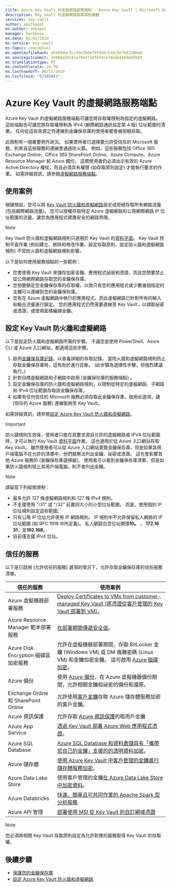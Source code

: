 ```yaml
---
title: Azure Key Vault 的虛擬網路服務端點 - Azure Key Vault | Microsoft Docs
description: Key Vault 的虛擬網路服務端點概觀
services: key-vault
author: amitbapat
ms.author: ambapat
manager: barbkess
ms.date: 01/02/2019
ms.service: key-vault
ms.topic: conceptual
ms.openlocfilehash: 45499dac3cc50e2b6e79f9ebcb1bc3e7b4330beb
ms.sourcegitcommit: 3e98da33c41a7bbd724f644ce7dedee169eb5028
ms.translationtype: MT
ms.contentlocale: zh-TW
ms.lasthandoff: 06/17/2019
ms.locfileid: "67165843"
---
```

# <a name="virtual-network-service-endpoints-for-azure-key-vault"></a>Azure Key Vault 的虛擬網路服務端點

Azure Key Vault 的虛擬網路服務端點可讓您將存取權限制為指定的虛擬網路。 這些端點也可讓您將存取權限制為 IPv4 (網際網路通訊協定第 4 版) 位址範圍的清單。 任何從這些來源之外連線到金鑰保存庫的使用者都會被拒絕存取。

此限制有一個重要例外狀況。 如果使用者已選擇要允許受信任的 Microsoft 服務，則來自這些服務的連線會通過防火牆。 例如，這些服務包括 Office 365 Exchange Online、Office 365 SharePoint Online、Azure Compute、Azure Resource Manager 和 Azure 備份。 這類使用者仍必須出示有效的 Azure Active Directory 權杖，而且必須具有權限 (如存取原則設定) 才能執行要求的作業。 如需詳細資訊，請參閱[虛擬網路服務端點](../virtual-network/virtual-network-service-endpoints-overview.md)。

## <a name="usage-scenarios"></a>使用案例

根據預設，您可以將 [Key Vault 防火牆和虛擬網路](key-vault-network-security.md)設定成拒絕存取所有網路流量 (包括網際網路流量)。 您可以授權存取特定 Azure 虛擬網路和公用網際網路 IP 位址範圍的流量，讓您為應用程式建置安全的網路界限。

> [!NOTE]
> Key Vault 防火牆和虛擬網路規則只適用於 Key Vault 的[資料平面](../key-vault/key-vault-secure-your-key-vault.md#data-plane-access-control)。 Key Vault 控制平面作業 (例如建立、刪除和修改作業、設定存取原則、設定防火牆和虛擬網路規則) 不受防火牆和虛擬網路規則影響。

以下是如何使用服務端點的一些範例：

* 您會使用 Key Vault 來儲存加密金鑰、應用程式祕密和憑證，而且您想要禁止從公用網際網路存取您的金鑰保存庫。
* 您想要鎖定您金鑰保存庫的存取權，以致只有您的應用程式或少數幾個指定的主機可以連線到您的金鑰保存庫。
* 您有在 Azure 虛擬網路中執行的應用程式，而此虛擬網路已針對所有的輸入和輸出流量進行鎖定。 您的應用程式仍然需要連線至 Key Vault，以擷取祕密或憑證，或使用密碼編譯金鑰。

## <a name="configure-key-vault-firewalls-and-virtual-networks"></a>設定 Key Vault 防火牆和虛擬網路

以下是設定防火牆和虛擬網路所需的步驟。 不論您是使用 PowerShell、Azure CLI 或 Azure 入口網站，都適用這些步驟。

1. 啟用[金鑰保存庫記錄](key-vault-logging.md)，以查看詳細的存取記錄。 當防火牆和虛擬網路規則防止存取金鑰保存庫時，這有助於進行診斷。 (此步驟為選擇性步驟，但強烈建議執行。)
2. 針對目標虛擬網路和子網路中啟用 [金鑰保存庫的服務端點]  。
3. 設定金鑰保存庫的防火牆和虛擬網路規則，以限制從特定的虛擬網路、子網路和 IPv4 位址範圍存取該金鑰保存庫。
4. 如果有任何信任的 Microsoft 服務必須存取此金鑰保存庫，啟用此選項，讓 [信任的 Azure 服務]  連線能夠至 Key Vault。

如需詳細資訊，請參閱[設定 Azure Key Vault 防火牆和虛擬網路](key-vault-network-security.md)。

> [!IMPORTANT]
> 防火牆規則生效後，使用者只能在其要求源自允許的虛擬網路或 IPV4 位址範圍時，才可以執行 Key Vault [資料平面](../key-vault/key-vault-secure-your-key-vault.md#data-plane-access-control)作業。 這也適用於從 Azure 入口網站存取 Key Vault。 雖然使用者可以從 Azure 入口網站瀏覽金鑰保存庫，但是如果其用戶端電腦不在允許的清單中，他們就無法列出金鑰、祕密或憑證。 這也會影響其他 Azure 服務的 [金鑰保存庫選擇器]。 使用者可以看到金鑰保存庫清單，但是如果防火牆規則阻止其用戶端電腦，則不會列出金鑰。


> [!NOTE]
> 請留意下列組態限制：
> * 最多允許 127 條虛擬網路規則和 127 條 IPv4 規則。 
> * 不支援使用 "/31" 或 "/32" 前置詞大小的小型位址範圍。 而是，使用個別 IP 位址規則設定這些範圍。
> * 只有公用 IP 位址允許使用 IP 網路規則。 IP 規則中不允許保留私人網路的 IP 位址範圍 (如 RFC 1918 中所定義)。 私人網路包含位址開頭**10。** ， **172.16 31**，並**192.168**。 
> * 目前僅支援 IPv4 位址。

## <a name="trusted-services"></a>信任的服務

以下是已啟用 [允許信任的服務]  選項的情況下，允許存取金鑰保存庫的信任服務清單。

|信任的服務|使用案例|
| --- | --- |
|Azure 虛擬機器部署服務|[Deploy Certificates to VMs from customer-managed Key Vault (將憑證從客戶管理的 Key Vault 部署到 VM)](https://blogs.technet.microsoft.com/kv/2016/09/14/updated-deploy-certificates-to-vms-from-customer-managed-key-vault/)。|
|Azure Resource Manager 範本部署服務|[在部署期間傳遞安全值](../azure-resource-manager/resource-manager-keyvault-parameter.md)。|
|Azure Disk Encryption 磁碟區加密服務|允許在虛擬機器部署期間，存取 BitLocker 金鑰 (Windows VM) 或 DM 複雜密碼 (Linux VM) 和金鑰加密金鑰。 這可啟用 [Azure 磁碟加密](../security/azure-security-disk-encryption.md)。|
|Azure 備份|使用 [Azure 備份](../backup/backup-introduction-to-azure-backup.md)，在 Azure 虛擬機器備份期間，允許相關金鑰和祕密的備份和還原。|
|Exchange Online 和 SharePoint Online|允許使用[客戶金鑰](https://support.office.com/article/Controlling-your-data-in-Office-365-using-Customer-Key-f2cd475a-e592-46cf-80a3-1bfb0fa17697)存取 Azure 儲存體服務加密的客戶金鑰。|
|Azure 資訊保護|允許存取 [Azure 資訊保護](https://docs.microsoft.com/azure/information-protection/what-is-information-protection)的租用戶金鑰|
|Azure App Service|[透過 Key Vault 部署 Azure Web 應用程式憑證](https://azure.github.io/AppService/2016/05/24/Deploying-Azure-Web-App-Certificate-through-Key-Vault.html)。|
|Azure SQL Database|[Azure SQL Database 和資料倉儲具有「攜帶您自己的金鑰」支援的的透明資料加密](../sql-database/transparent-data-encryption-byok-azure-sql.md?view=sql-server-2017&viewFallbackFrom=azuresqldb-current)。|
|Azure 儲存體|[使用 Azure Key Vault 中客戶管理的金鑰進行儲存體服務加密](../storage/common/storage-service-encryption-customer-managed-keys.md)。|
|Azure Data Lake Store|使用客戶管理的金鑰[在 Azure Data Lake Store 中加密資料](../data-lake-store/data-lake-store-encryption.md)。|
|Azure Databricks|[快速、簡單且可共同作業的 Apache Spark 型分析服務](../azure-databricks/what-is-azure-databricks.md)|
|Azure API 管理|[部署使用 MSI 從 Key Vault 的自訂網域憑證](../api-management/api-management-howto-use-managed-service-identity.md#use-the-managed-service-identity-to-access-other-resources)|



> [!NOTE]
> 您必須將相關 Key Vault 存取原則設定為允許對應的服務取得 Key Vault 的存取權。

## <a name="next-steps"></a>後續步驟

* [保護您的金鑰保存庫](key-vault-secure-your-key-vault.md)
* [設定 Azure Key Vault 防火牆和虛擬網路](key-vault-network-security.md)

